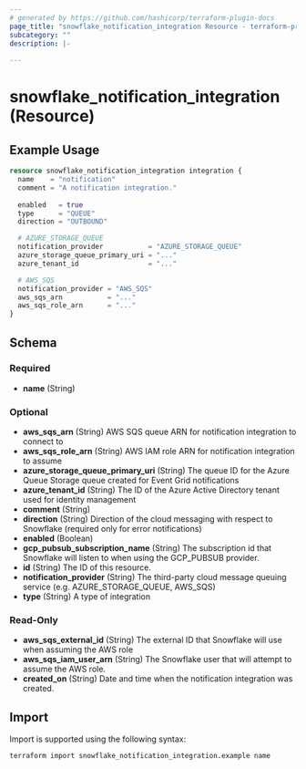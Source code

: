 ```yaml
---
# generated by https://github.com/hashicorp/terraform-plugin-docs
page_title: "snowflake_notification_integration Resource - terraform-provider-snowflake"
subcategory: ""
description: |-
  
---
```


# snowflake_notification_integration (Resource)



## Example Usage

```terraform
resource snowflake_notification_integration integration {
  name    = "notification"
  comment = "A notification integration."
  
  enabled   = true
  type      = "QUEUE"
  direction = "OUTBOUND"

  # AZURE_STORAGE_QUEUE
  notification_provider           = "AZURE_STORAGE_QUEUE"
  azure_storage_queue_primary_uri = "..."
  azure_tenant_id                 = "..."

  # AWS_SQS
  notification_provider = "AWS_SQS"
  aws_sqs_arn           = "..." 
  aws_sqs_role_arn      = "..."
}
```

<!-- schema generated by tfplugindocs -->
## Schema

### Required

- **name** (String)

### Optional

- **aws_sqs_arn** (String) AWS SQS queue ARN for notification integration to connect to
- **aws_sqs_role_arn** (String) AWS IAM role ARN for notification integration to assume
- **azure_storage_queue_primary_uri** (String) The queue ID for the Azure Queue Storage queue created for Event Grid notifications
- **azure_tenant_id** (String) The ID of the Azure Active Directory tenant used for identity management
- **comment** (String)
- **direction** (String) Direction of the cloud messaging with respect to Snowflake (required only for error notifications)
- **enabled** (Boolean)
- **gcp_pubsub_subscription_name** (String) The subscription id that Snowflake will listen to when using the GCP_PUBSUB provider.
- **id** (String) The ID of this resource.
- **notification_provider** (String) The third-party cloud message queuing service (e.g. AZURE_STORAGE_QUEUE, AWS_SQS)
- **type** (String) A type of integration

### Read-Only

- **aws_sqs_external_id** (String) The external ID that Snowflake will use when assuming the AWS role
- **aws_sqs_iam_user_arn** (String) The Snowflake user that will attempt to assume the AWS role.
- **created_on** (String) Date and time when the notification integration was created.

## Import

Import is supported using the following syntax:

```shell
terraform import snowflake_notification_integration.example name
```
